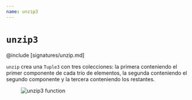 ```yaml
---
name: unzip3
---
```


# `unzip3`

@include [signatures/unzip.md]

`unzip` crea una `Tuple3` con tres colecciones: la primera conteniendo el primer componente de cada trío de elementos, la segunda conteniendo el segundo componente y la tercera conteniendo los restantes.

<figure class="diagram">
  <img src="../images/unzip3.svg" alt="unzip3 function">
  <!-- <figcaption class="diagram-desc"></figcaption> -->
</figure>
